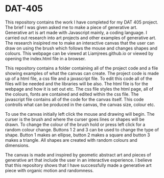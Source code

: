 # DAT-405
<p>This repository contains the work I have completed for my DAT 405 project. The brief I was given asked me to make a piece of generative art. Generative art is art made with Javascript mainly, a coding language. I carried out research into art projects and other examples of generative art. The research insipired me to make an interactive canvas that the user can draw on using the brush which follows the mouse and changes shapes and colours. This webpage can be viewed at Liamjrees.github.io or viewed by opening the index.html file in a browser.</p>

<p>This repository contains a folder containing all of the project code and a file showing examples of what the canvas can create. The project code is made up of a html file, a css file and a javascript file. To edit this code all of the files will be needed and the libraries will be also. The html file is for the webpage and how it is set out etc. The css file styles the html page, all of the colours, fonts are contained and edited within the css file. The javascript file contains all of the code for the canvas itself. This code controlls what can be produced in the canvas, the canvas size, colour etc. </P>

<p> To use the canvas initially left click the mouse and drawing will begin. The curser is the brush and where the curser goes lines or shapes will be drawn. To change the colour of the brush hold or press left click for a random colour change. Buttons 1 2 and 3 can be used to change the type of shape. Button 1 makes an ellipse, button 2 makes a square and button 3 makes a triangle. All shapes are created with random colours and dimensions.</p>

<p> The canvas is made and inspired by geometic abstract art and pieces of generative art that include the user in an interactive experience. I believe that this repository shows that I have successfully made a generative art piece with organic motion and randomness.</p>
